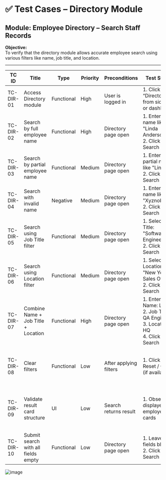 # ✅ Test Cases – Directory Module

## Module: Employee Directory – Search Staff Records

**Objective:**  
To verify that the directory module allows accurate employee search using various filters like name, job title, and location.

---

| TC ID         | Title                                  | Type       | Priority | Preconditions      | Test Steps                                                                                  | Expected Result                                       | Status |
|---------------|----------------------------------------|------------|----------|---------------------|---------------------------------------------------------------------------------------------|--------------------------------------------------------|--------|
| TC-DIR-01     | Access Directory module                | Functional | High     | User is logged in   | 1. Click “Directory” from sidebar or dashboard                                             | Directory search page loads                           | ✅ Pass |
| TC-DIR-02     | Search by full employee name           | Functional | High     | Directory page open | 1. Enter full name like "Linda Anderson"<br>2. Click Search                                | Linda’s record is shown                               | ✅ Pass |
| TC-DIR-03     | Search by partial employee name        | Functional | Medium   | Directory page open | 1. Enter partial name like "Linda"<br>2. Click Search                                      | All results matching "Linda" appear                   | ✅ Pass |
| TC-DIR-04     | Search with invalid name               | Negative   | Medium   | Directory page open | 1. Enter name like "Xyznobody"<br>2. Click Search                                          | Message: “No Records Found”                           | ✅ Pass |
| TC-DIR-05     | Search using Job Title filter          | Functional | Medium   | Directory page open | 1. Select Job Title: "Software Engineer"<br>2. Click Search                                | Employees with that job title are shown               | ✅ Pass |
| TC-DIR-06     | Search using Location filter           | Functional | Medium   | Directory page open | 1. Select Location: "New York Sales Office"<br>2. Click Search                             | Employees from selected location are displayed         | ✅ Pass |
| TC-DIR-07     | Combine Name + Job Title + Location    | Functional | High     | Directory page open | 1. Enter Name: Linda<br>2. Job Title: QA Engineer<br>3. Location: HQ<br>4. Click Search    | Matching record (if exists) appears                   | ✅ Pass |
| TC-DIR-08     | Clear filters                          | Functional | Low      | After applying filters | 1. Click Reset / Clear (if available)                                                     | Filters cleared and default directory reloaded         | ✅ Pass |
| TC-DIR-09     | Validate result card structure         | UI         | Low      | Search returns result | 1. Observe displayed employee cards                                                         | Name, title, contact, location should appear properly  | ✅ Pass |
| TC-DIR-10     | Submit search with all fields empty    | Functional | Low      | Directory page open | 1. Leave all fields blank<br>2. Click Search                                               | All employees listed                                  | ✅ Pass |

![image](https://github.com/user-attachments/assets/7dd3b7ee-972e-4d66-810b-aa9d8010ef08)
